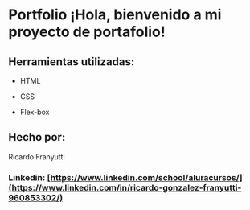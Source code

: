 # Portfolio ¡Hola, bienvenido a mi proyecto de portafolio!

## Herramientas utilizadas:

* HTML

* CSS

* Flex-box

## Hecho por:

Ricardo Franyutti

### Linkedin: [https://www.linkedin.com/school/aluracursos/](https://www.linkedin.com/in/ricardo-gonzalez-franyutti-960853302/)
